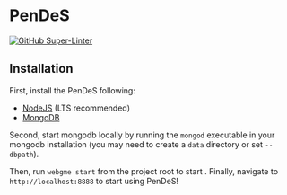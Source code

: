 # PenDeS
[![GitHub Super-Linter](https://github.com/umesh-timalsina/PeNDeS/workflows/Lint%20Code%20Base/badge.svg?branch=main
)](https://github.com/marketplace/actions/super-linter)
## Installation
First, install the PenDeS following:
- [NodeJS](https://nodejs.org/en/) (LTS recommended)
- [MongoDB](https://www.mongodb.com/)

Second, start mongodb locally by running the `mongod` executable in your mongodb installation (you may need to create a `data` directory or set `--dbpath`).

Then, run `webgme start` from the project root to start . Finally, navigate to `http://localhost:8888` to start using PenDeS!
